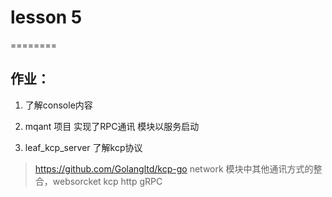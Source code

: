 # lesson 5
========




## 作业：
1. 了解console内容

2. mqant 项目 实现了RPC通讯 模块以服务启动

3. leaf_kcp_server 了解kcp协议
> https://github.com/Golangltd/kcp-go
> network 模块中其他通讯方式的整合，websorcket kcp http gRPC
